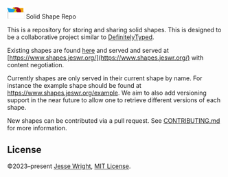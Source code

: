 <img src="./images/logo.svg" width="40px"> Solid Shape Repo

This is a repository for storing and sharing solid shapes. This is designed to be a collaborative project similar to [DefinitelyTyped](https://github.com/DefinitelyTyped/DefinitelyTyped/).

Existing shapes are found [here](https://github.com/jeswr/shapeRepo/tree/main/shapes) and served and served at [https://www.shapes.jeswr.org/](https://www.shapes.jeswr.org/) with content negotiation.

Currently shapes are only served in their current shape by name. For instance the example shape should be found at https://www.shapes.jeswr.org/example. We aim to also add versioning support in the near future to allow one to retrieve different versions of each shape.

New shapes can be contributed via a pull request. See [CONTRIBUTING.md](./CONTRIBUTING.md) for more information.


## License
©2023–present
[Jesse Wright](https://github.com/jeswr),
[MIT License](https://github.com/jeswr/useState/blob/master/LICENSE).
